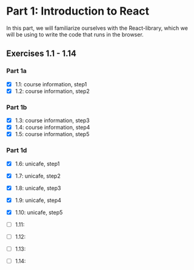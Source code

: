 # Part 1: Introduction to React

In this part, we will familiarize ourselves with the React-library, which we will be using to write the code that runs in the browser.

## Exercises 1.1 - 1.14

### Part 1a
- [X] 1.1: course information, step1
- [X] 1.2: course information, step2

### Part 1b
- [X] 1.3: course information, step3
- [X] 1.4: course information, step4
- [X] 1.5: course information, step5

### Part 1d
- [X] 1.6: unicafe, step1
- [X] 1.7: unicafe, step2
- [X] 1.8: unicafe, step3
- [X] 1.9: unicafe, step4
- [X] 1.10: unicafe, step5
- [ ] 1.11:
- [ ] 1.12:
- [ ] 1.13:
- [ ] 1.14:

